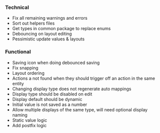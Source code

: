 ### Technical

- Fix all remaining warnings and errors
- Sort out helpers files
- Get types in common package to replace enums
- Debouncing on layout editing
- Pessimistic update values & layouts

### Functional

- Saving icon when doing debounced saving
- Fix snapping
- Layout ordering
- Actions a not found when they should trigger off an action in the same entity
- Changing display type does not regenerate auto mappings
- Display type should be disabled on edit
- Display default should be dynamic
- Initial value is not saved as a number
- Allow multiple displays of the same type, will need optional display naming
- Static value logic
- Add postfix logic
